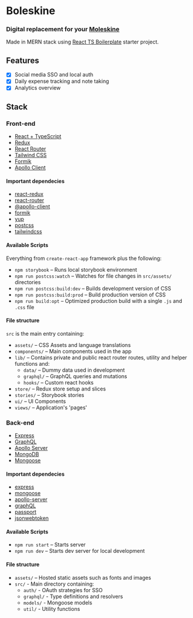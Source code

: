 # Boleskine
### Digital replacement for your [Moleskine](https://www.moleskine.com/)

Made in MERN stack using [React TS Boilerplate](https://github.com/unesic/react-ts-boilerplate/) starter project.

## Features

- [x] Social media SSO and local auth
- [x] Daily expense tracking and note taking
- [x] Analytics overview

## Stack
### Front-end

- [React + TypeScript](https://reactjs.org/)
- [Redux](https://redux.js.org/)
- [React Router](https://reactrouter.com/)
- [Tailwind CSS](https://tailwindcss.com/)
- [Formik](https://formik.org/)
- [Apollo Client](https://www.apollographql.com/docs/react/)

#### Important dependecies

- [react-redux](https://www.npmjs.com/package/react-redux)
- [react-router](https://www.npmjs.com/package/react-router)
- [@apollo-client](https://www.npmjs.com/package/@apollo/client)
- [formik](https://www.npmjs.com/package/formik)
- [yup](https://www.npmjs.com/package/yup)
- [postcss](https://www.npmjs.com/package/postcss)
- [tailwindcss](https://www.npmjs.com/package/tailwindcss)

#### Available Scripts

Everything from `create-react-app` framework plus the following:

- `npm storybook` – Runs local storybook environment
- `npm run postcss:watch` – Watches for file changes in `src/assets/` directories
- `npm run postcss:build:dev` – Builds development version of CSS
- `npm run postcss:build:prod` – Build production version of CSS
- `npm run build:opt` – Optimized production build with a single `.js` and `.css` file

#### File structure

`src` is the main entry containing:

- `assets/` – CSS Assets and language translations
- `components/` – Main components used in the app
- `lib/` – Contains private and public react router routes, utility and helper functions and:
	- `data/` – Dummy data used in development
	- `graphql/` – GraphQL queries and mutations
	- `hooks/` – Custom react hooks
- `store/` – Redux store setup and slices
- `stories/` – Storybook stories
- `ui/` – UI Components
- `views/` – Application's 'pages'

### Back-end

- [Express](https://expressjs.com/)
- [GraphQL](https://graphql.org/)
- [Apollo Server](https://www.apollographql.com/docs/apollo-server/)
- [MongoDB](https://www.mongodb.com/)
- [Mongoose](https://mongoosejs.com/)

#### Important dependecies

- [express](https://www.npmjs.com/package/express)
- [mongoose](https://www.npmjs.com/package/mongoose)
- [apollo-server](https://www.npmjs.com/package/apollo-server)
- [graphQL](https://www.npmjs.com/package/graphql)
- [passport](https://www.npmjs.com/package/passport)
- [jsonwebtoken](https://www.npmjs.com/package/jsonwebtoken)

#### Available Scripts

- `npm run start` – Starts server
- `npm run dev` – Starts dev server for local development

#### File structure

- `assets/` – Hosted static assets such as fonts and images
- `src/` - Main directory containing:
	- `auth/` - OAuth strategies for SSO
	- `graphql/` - Type definitions and resolvers
	- `models/` - Mongoose models
	- `util/` - Utility functions
